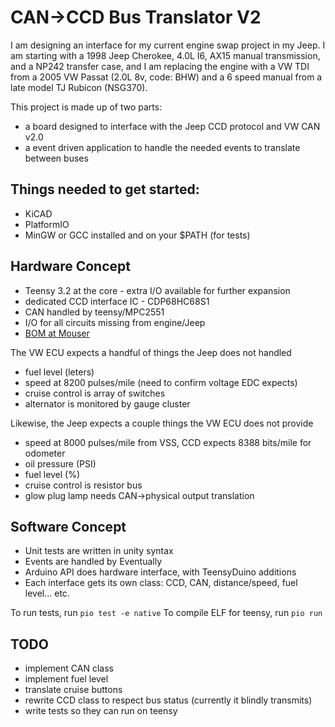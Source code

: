 CAN->CCD Bus Translator V2
===========================

I am designing an interface for my current engine swap project in my Jeep. I am starting with a 1998 Jeep Cherokee, 4.0L I6, AX15 manual transmission, and a NP242 transfer case, and I am replacing the engine with a VW TDI from a 2005 VW Passat (2.0L 8v, code:                                                                                                                                                                                                                                                                                                                                                                                                                                                                                                                                                                                                                                                                                                                                                                                                                                                                                            BHW) and a 6 speed manual from a late model TJ Rubicon (NSG370).


This project is made up of two parts:
* a board designed to interface with the Jeep CCD protocol and VW CAN v2.0
* a event driven application to handle the needed events to translate between buses

Things needed to get started:
----------------------------
* KiCAD
* PlatformIO
* MinGW or GCC installed and on your $PATH (for tests)

Hardware Concept
----------------
* Teensy 3.2 at the core - extra I/O available for further expansion
* dedicated CCD interface IC - CDP68HC68S1
* CAN handled by teensy/MPC2551
* I/O for all circuits missing from engine/Jeep
* [BOM at Mouser](https://www.mouser.com/ProjectManager/ProjectDetail.aspx?AccessID=2fd919600a)

The VW ECU expects a handful of things the Jeep does not handled
* fuel level (leters)
* speed at 8200 pulses/mile (need to confirm voltage EDC expects)
* cruise control is array of switches
* alternator is monitored by gauge cluster

Likewise, the Jeep expects a couple things the VW ECU does not provide
* speed at 8000 pulses/mile from VSS, CCD expects 8388 bits/mile for odometer
* oil pressure (PSI)
* fuel level (%)
* cruise control is resistor bus
* glow plug lamp needs CAN->physical output translation

Software Concept
----------------
* Unit tests are written in unity syntax
* Events are handled by Eventually
* Arduino API does hardware interface, with TeensyDuino additions
* Each interface gets its own class: CCD, CAN, distance/speed, fuel level... etc.

To run tests, run `pio test -e native`
To compile ELF for teensy, run `pio run`

TODO
----

* implement CAN class
* implement fuel level
* translate cruise buttons
* rewrite CCD class to respect bus status (currently it blindly transmits)
* write tests so they can run on teensy
